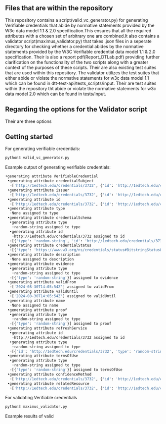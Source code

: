 ## Files that are within the repository

This repository contains a script(valid_vc_generator.py) for generating Verifiable credentials that abide by normative statements provided by the W3c data model 1.1 & 2.0 specification.This ensures that all the required attributes with a chosen set of arbitrary one are combined.It also contains a validator script(maximus_validator.py) that takes .json files in a seperate directory for checking whether a credential abides by the normative statements provided by the W3C Verifiable credential data model 1.1 & 2.0 specification. Their is also a report pdf(Report_DTLab.pdf) providing further clarification on the functionality of the two scripts along with a greater context of the purposes of these scripts. Their are also existing test suites that are used within this repository. The validator utilizes the test suites that either abide or violate the normative statements for w3c data model 1.1 which can be found in dtt-test-api/tests_scripts/input. Their are test suites within the repository tht abide or violate the normative statements for w3c data model 2.0 which can be found in tests/input.

## Regarding the options for the Validator script
Their are three options 


## Getting started

For generating verifiable credentials:
```bash
python3 valid_vc_generator.py
```

Example output of generating verifiable credentials:
```bash
•generating attribute VerifiableCredential
 •generating attribute credentialSubject
  ◦['http://1edtech.edu/credentials/3732', {'id': 'http://1edtech.edu/credentials/3732'}] assigned to credentialSubject
 •generating attribute issuer
  ◦['http://1edtech.edu/credentials/3732', {'id': 'http://1edtech.edu/credentials/3732'}] assigned to issuer
 •generating attribute id
  ◦['http://1edtech.edu/credentials/3732', {'id': 'http://1edtech.edu/credentials/3732'}] assigned to id
 •generating attribute type
  ◦None assigned to type
 •generating attribute credentialSchema
  •generating attribute type
   ◦random-string assigned to type
  •generating attribute id
   ◦http://1edtech.edu/credentials/3732 assigned to id
  ◦[{'type': 'random-string', 'id': 'http://1edtech.edu/credentials/3732'}] assigned to credentialSchema
 •generating attribute credentialStatus
  ◦[{'type': 'https://www.w3.org/ns/credentials/status#BitstringStatusListCredential'}] assigned to credentialStatus
 •generating attribute description
  ◦None assigned to description
 •generating attribute evidence
  •generating attribute type
   ◦random-string assigned to type
  ◦[{'type': 'random-string'}] assigned to evidence
 •generating attribute validFrom
  ◦['2024-08-30T14:05:54Z'] assigned to validFrom
 •generating attribute validUntil
  ◦['2024-08-30T14:05:54Z'] assigned to validUntil
 •generating attribute name
  ◦None assigned to name
 •generating attribute proof
  •generating attribute type
   ◦random-string assigned to type
  ◦[{'type': 'random-string'}] assigned to proof
 •generating attribute refreshService
  •generating attribute id
   ◦http://1edtech.edu/credentials/3732 assigned to id
  •generating attribute type
   ◦random-string assigned to type
  ◦[{'id': 'http://1edtech.edu/credentials/3732', 'type': 'random-string'}] assigned to refreshService
 •generating attribute termsOfUse
  •generating attribute type
   ◦random-string assigned to type
  ◦[{'type': 'random-string'}] assigned to termsOfUse
 •generating attribute confidenceMethod
  ◦['http://1edtech.edu/credentials/3732', {'id': 'http://1edtech.edu/credentials/3732'}] assigned to confidenceMethod
 •generating attribute relatedResource
  ◦['http://1edtech.edu/credentials/3732', {'id': 'http://1edtech.edu/credentials/3732'}] assigned to relatedResource
```

For validating Verifiable credentials
```bash
python3 maximus_validator.py
```

Example results of valid
```bash

```